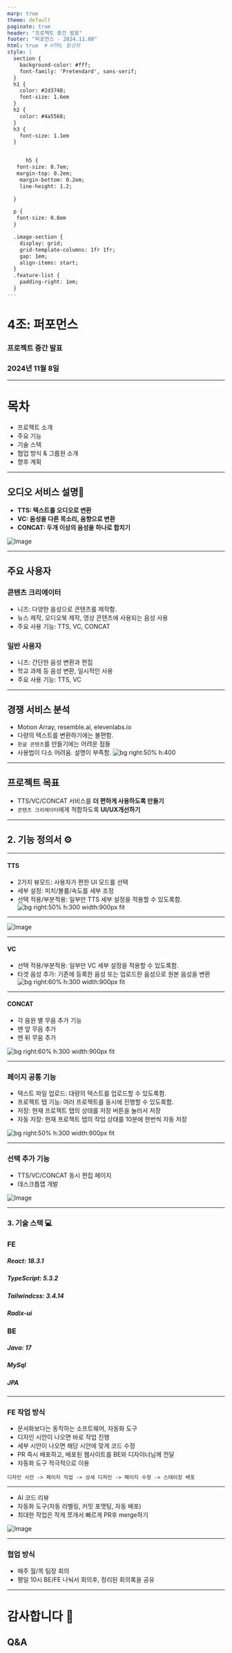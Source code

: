 ```yaml
---
marp: true
theme: default
paginate: true
header: "프로젝트 중간 발표"
footer: "퍼포먼스 - 2024.11.08"
html: true  # HTML 활성화
style: |
  section {
    background-color: #fff;
    font-family: 'Pretendard', sans-serif;
  }
  h1 {
    color: #2d3748;
    font-size: 1.6em
  }
  h2 {
    color: #4a5568;
  }
  h3 {
    font-size: 1.1em
  }


      h5 { 
   font-size: 0.7em;
   margin-top: 0.2em; 
    margin-bottom: 0.2em; 
    line-height: 1.2;     
   
  }

  p {
   font-size: 0.8em
  }

  .image-section {
    display: grid;
    grid-template-columns: 1fr 1fr;
    gap: 1em;
    align-items: start;
  }
  .feature-list {
    padding-right: 1em;
  }
---
```


<!-- _class: lead -->
# 4조: 퍼포먼스 
### 프로젝트 중간 발표
### 2024년 11월 8일

---

# 목차

- 프로젝트 소개
- 주요 기능
- 기술 스텍
- 협업 방식 & 그룹원 소개
- 향후 계획

---
## 오디오 서비스 설명🎯

- **TTS: 텍스트를 오디오로 변환**
- **VC: 음성을 다른 목소리, 음향으로 변환**
- **CONCAT: 두개 이상의 음성을 하나로 합치기**

![Image](https://i.imgur.com/RKd84ij.png)

---
## 주요 사용자
### 콘텐츠 크리에이터
- 니즈: 다양한 음성으로 콘텐츠를 제작함.
- 뉴스 제작, 오디오북 제작, 영상 콘텐츠에 사용되는 음성 사용
- 주요 사용 기능: TTS, VC, CONCAT

### 일반 사용자
- 니즈: 간단한 음성 변환과 편집
- 학교 과제 등 음성 변환, 일시적인 사용
- 주요 사용 기능: TTS, VC

---
## 경쟁 서비스 분석
- Motion Array, resemble.ai, elevenlabs.io
- 다량의 텍스트를 변환하기에는 불편함. 
- `한글 콘텐츠`를 만들기에는 어려운 점들
- 사용법이 다소 어려움. 설명이 부족함.
![bg right:50% h:400](https://i.imgur.com/6iXk63V.png)

---
## 프로젝트 목표
- TTS/VC/CONCAT 서비스를 **더 편하게 사용하도록 만들기** 
- `콘텐츠 크리에이터`에게 적합하도록  **UI/UX개선하기** 


---

## 2. 기능 정의서 ⚙️

---
#### TTS
- 2가지 뷰모드: 사용자가 편한 UI 모드를 선택
- 세부 설정: 피치/볼륨/속도를 세부 조정
- 선택 적용/부분적용: 일부만 TTS 세부 설정을 적용할 수 있도록함.
![bg right:50% h:300  width:900px fit](https://i.imgur.com/iSUAGVc.png)

---
![Image](https://i.imgur.com/9LdjqDe.png)

---
#### VC
- 선택 적용/부분적용: 일부만 VC 세부 설정을 적용할 수 있도록함.
- 타겟 음성 추가: 기존에 등록한 음성 또는 업로드한 음성으로 원본 음성을 변환 
![bg right:60% h:300 width:900px fit](https://i.imgur.com/ko97nju.png)

---
#### CONCAT
- 각 음원 별 무음 추가 기능
- 맨 앞 무음 추가
- 맨 뒤 무음 추가

![bg right:60% h:300 width:900px fit](https://i.imgur.com/2S8mAOI.png)

---
### 페이지 공통 기능
- 텍스트 파일 업로드: 대량의 텍스트를 업로드할 수 있도록함.
- 프로젝트 탭 기능: 여러 프로젝트를 동시에 진행할 수 있도록함.
- 저장: 현재 프로젝트 탭의 상태를 저장 버튼을 눌러서 저장
- 자동 저장: 현재 프로젝트 탭의 작업 상태를 10분에 한번씩 자동 저장

![bg right:50% h:300 width:900px fit](https://i.imgur.com/TrWrAhn.png)

---
### 선택 추가 기능
- TTS/VC/CONCAT 동시 편집 페이지
- 데스크톱앱 개발

![Image](https://i.imgur.com/UmmPpOF.png)


--- 
### 3. 기술 스택 💻

### FE
##### React: 18.3.1
##### TypeScript: 5.3.2
##### Tailwindcss: 3.4.14
##### Radix-ui

### BE
##### Java: 17
##### MySql
##### JPA

---
### FE 작업 방식

- 문서화보다는 동작하는 소프트웨어, 자동화 도구
- 디자인 시안이 나오면 바로 작업 진행
- 세부 시안이 나오면 해당 시안에 맞게 코드 수정
- PR 즉시 배포하고, 배포된 웹사이트를 BE와 디자이너님께 전달
- 자동화 도구 적극적으로 이용

```
디자인 시안 -> 페이지 작업 -> 상세 디자인 -> 페이지 수정 -> 스테이징 배포
```
---

- AI 코드 리뷰
- 자동화 도구(자동 라벨링, 커밋 포맷팅, 자동 배포)
- 최대한 작업은 작게 쪼개서 빠르게 PR후 merge하기

![Image](https://i.imgur.com/RqtxfYm.png)

---
### 협업 방식
- 매주 월/목 팀장 회의
- 평일 10시 BE/FE 나눠서 회의후, 정리된 회의록을 공유

---

# 감사합니다 👋
## Q&A
